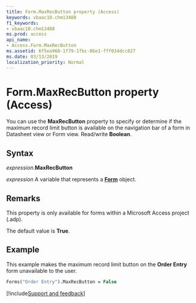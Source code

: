 ```yaml
---
title: Form.MaxRecButton property (Access)
keywords: vbaac10.chm13488
f1_keywords:
- vbaac10.chm13488
ms.prod: access
api_name:
- Access.Form.MaxRecButton
ms.assetid: 6f5ea968-1f79-1fbc-86e1-fff034dcc827
ms.date: 03/13/2019
localization_priority: Normal
---
```



# Form.MaxRecButton property (Access)

You can use the **MaxRecButton** property to specify or determine if the maximum record limit button is available on the navigation bar of a form in Datasheet view or Form view. Read/write **Boolean**.


## Syntax

_expression_.**MaxRecButton**

_expression_ A variable that represents a **[Form](Access.Form.md)** object.


## Remarks

This property is only available for forms within a Microsoft Access project (.adp).

The default value is **True**.


## Example

This example makes the maximum record limit button on the **Order Entry** form unavailable to the user.

```vb
Forms("Order Entry").MaxRecButton = False
```




[!include[Support and feedback](~/includes/feedback-boilerplate.md)]